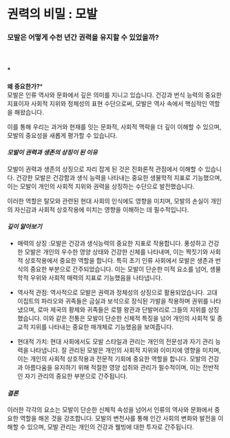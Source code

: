 # ﻿권력의 비밀 : 모발

### 모발은 어떻게 수천 년간 권력을 유지할 수 있었을까?   
　    
#### *
**왜 중요한가?***   
모발은 인류 역사와 문화에서 깊은 의미를 지니고 있습니다. 건강과 번식 능력의 중요한 지표이자 사회적 지위와 정체성의 표현 수단으로써, 모발은 역사 속에서 핵심적인 역할을 해왔습니다. 

이를 통해 우리는 과거와 현재를 잇는 문화적, 사회적 맥락을 더 깊이 이해할 수 있으며, 모발의 중요성을 새롭게 평가할 수 있습니다. 

#### ***모발이 권력과 생존의 상징이 된 이유***      
모발이 권력과 생존의 상징으로 자리 잡게 된 것은 진화론적 관점에서 이해할 수 있습니다. 건강한 모발은 건강함과 생식 능력을 나타내는 중요한 생물학적 지표로 기능했으며, 이는 모발이 개인의 사회적 지위와 권력을 상징하는 수단으로 발전했습니다. 

이러한 역할은 탈모와 관련된 현대 사회의 인식에도 영향을 미치며, 모발의 손실이 개인의 자신감과 사회적 상호작용에 미치는 영향을 이해하는 데 필수적입니다. 

#### ***깊이 알아보기*** 

- 매력의 상징 :모발은 건강과 생식능력의 중요한 지표로 작용합니다. 풍성하고 건강한 모발은 개인의 우수한 영양 상태와 건강한 신체를 나타내며, 이는 짝짓기와 사회적 상호작용에서 중요한 역할을 합니다. 특히 초기 인류 사회에서 모발은 생존과 번식의 중요한 부분으로 간주되었습니다. 이는 모발이 단순한 미적 요소를 넘어, 생물학적 우위와 사회적 매력의 지표로 기능했음을 나타냅니다. 

- 역사적 관점: 역사적으로 모발은 권력과 정체성의 상징으로 활용되었습니다. 고대 이집트의 파라오와 귀족들은 금실과 보석으로 장식된 가발을 착용하며 권위를 나타냈으며, 로마 제국의 황제와 귀족들은 로렐 왕관과 단발머리로 그들의 지위를 상징했습니다. 이와 같은 전통은 모발이 단순한 신체적 특징을 넘어 개인의 사회적 및 종교적 지위를 나타내는 중요한 매개체로 기능했음을 보여줍니다. 

- 현대적 가치: 현대 사회에서도 모발 스타일과 관리는 개인의 전문성과 자기 관리 능력을 나타냅니다. 잘 관리된 모발은 개인의 사회적 지위와 이미지에 영향을 미치며, 이는 개인의 사회적 상호작용과 전문적 기회에 중요한 역할을 합니다. 모발의 건강과 아름다움을 유지하기 위해 적절한 영양 섭취와 관리가 필수적이며, 이는 전반적인 자기 관리의 중요한 부분으로 간주됩니다. 

#### ***결론***   
이러한 각각의 요소는 모발이 단순한 신체적 속성을 넘어서 인류의 역사와 문화에서 중요한 역할을 해온 것을 강조합니다. 모발의 변천사를 통해 인간 사회의 변화와 발전을 이해할 수 있으며, 모발 관리는 개인의 건강과 웰빙에 대한 투자로 간주됩니다.
<!--stackedit_data:
eyJoaXN0b3J5IjpbLTE4MTI4NDQ4NDcsMjAxMjMzMjA5NSwyMD
EzMzM4MDgzLDIwMTMzMzgwODMsLTE3NjI5NjM1OV19
-->